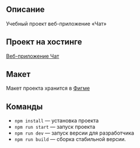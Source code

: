 ## Описание

Учебный проект веб-приложение «Чат»

## Проект на хостинге

[Веб-приложение Чат](https://nostalgic-lewin-d794ba.netlify.app)

## Макет

Макет проекта хранится в [Фигме](https://www.figma.com/file/24EUnEHGEDNLdOcxg7ULwV/Chat?node-id=0%3A1)

## Команды

- `npm install` — установка проекта
- `npm run start` — запуск проекта
- `npm run dev` — запуск версии для разработчика
- `npm run build` — сборка стабильной версии.